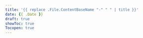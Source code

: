 ```yaml
---
title: '{{ replace .File.ContentBaseName "-" " " | title }}'
date: {{ .Date }}
draft: true
showToc: true
Tocopen: true
---
```

